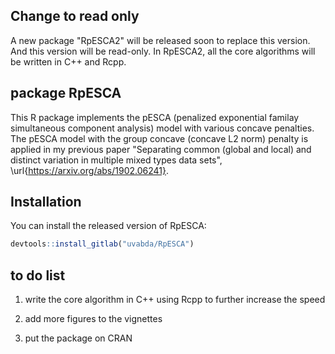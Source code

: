 ## Change to read only
A new package "RpESCA2" will be released soon to replace this version. And this version will be read-only. In RpESCA2, all the core algorithms will be written in C++ and Rcpp.

## package RpESCA
This R package implements the pESCA (penalized exponential familay simultaneous component analysis) model with various concave penalties. The pESCA model with the group concave (concave L2 norm) penalty is applied in my previous paper "Separating common (global and local) and distinct variation in multiple mixed types data sets", \url{https://arxiv.org/abs/1902.06241}.

## Installation

You can install the released version of RpESCA:

``` r
devtools::install_gitlab("uvabda/RpESCA")
```

## to do list
1. write the core algorithm in C++ using Rcpp to further increase the speed

2. add more figures to the vignettes

3. put the package on CRAN


